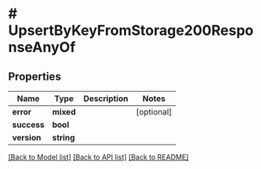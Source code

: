 # # UpsertByKeyFromStorage200ResponseAnyOf

## Properties

Name | Type | Description | Notes
------------ | ------------- | ------------- | -------------
**error** | **mixed** |  | [optional]
**success** | **bool** |  |
**version** | **string** |  |

[[Back to Model list]](../../README.md#models) [[Back to API list]](../../README.md#endpoints) [[Back to README]](../../README.md)

